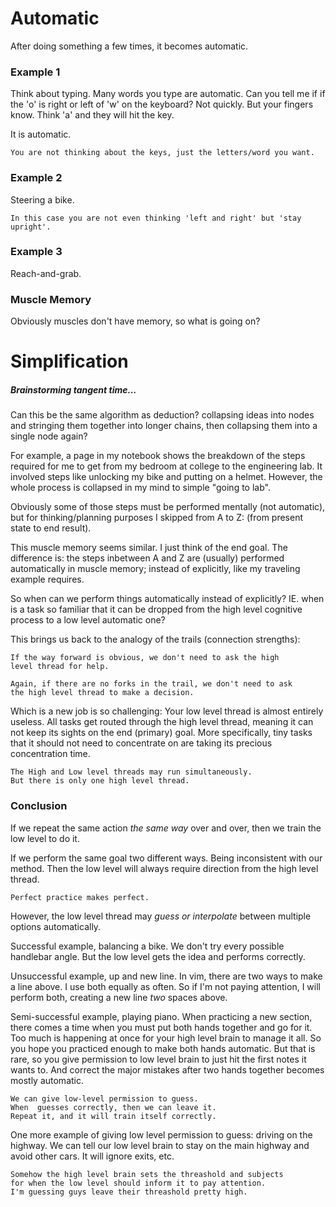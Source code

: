 Automatic 
=========
After doing something a few times, it becomes automatic.

### Example 1
Think about typing.  Many words you type are automatic.
Can you tell me if if the 'o' is right or left of 'w' on the keyboard?
Not quickly. But your fingers know. Think 'a' and they will hit the key.

It is automatic.

    You are not thinking about the keys, just the letters/word you want.
    
### Example 2
Steering a bike.

    In this case you are not even thinking 'left and right' but 'stay upright'.

### Example 3
Reach-and-grab.

### Muscle Memory
Obviously muscles don't have memory, so what is going on?

Simplification
==============

##### Brainstorming tangent time...
Can this be the same algorithm as deduction? collapsing ideas into nodes
and stringing them together into longer chains, then collapsing them into
a single node again?

For example, a page in my notebook shows the breakdown of the steps
required for me to get from my bedroom at college to the engineering lab.
It involved steps like unlocking my bike and putting on a helmet.
However, the whole process is collapsed in my mind to simple "going to lab".

Obviously some of those steps must be performed mentally (not automatic), 
but for thinking/planning purposes I skipped from A to Z:
(from present state to end result).

This muscle memory seems similar.  I just think of the end goal.
The difference is: the steps inbetween A and Z are (usually) performed 
automatically in muscle memory; instead of explicitly, like my traveling
example requires.

So when can we perform things automatically instead of explicitly?
IE. when is a task so familiar that it can be dropped from the high level
cognitive process to a low level automatic one?

This brings us back to the analogy of the trails (connection strengths):

    If the way forward is obvious, we don't need to ask the high
    level thread for help.
    
    Again, if there are no forks in the trail, we don't need to ask
    the high level thread to make a decision.
    
Which is a new job is so challenging: Your low level thread is
almost entirely useless. All tasks get routed through the high
level thread, meaning it can not keep its sights on the end (primary) goal.
More specifically, tiny tasks that it should not need to concentrate on
are taking its precious concentration time.  

    The High and Low level threads may run simultaneously.
    But there is only one high level thread. 

### Conclusion
If we repeat the same action *the same way* over and over, then 
we train the low level to do it.

If we perform the same goal two different ways. Being inconsistent
with our method.  Then the low level will always require direction
from the high level thread.

    Perfect practice makes perfect.

However, the low level thread may *guess or interpolate* between multiple options automatically.

Successful example, balancing a bike.  We don't try every possible handlebar angle.
But the low level gets the idea and performs correctly.  

Unsuccessful example, up and new line.  In vim, there are two ways to make a line above.
I use both equally as often.  So if I'm not paying attention, I will perform both,
creating a new line *two* spaces above.

Semi-successful example, playing piano.  When practicing a new section, there comes
a time when you must put both hands together and go for it.  Too much is happening at once
for your high level brain to manage it all.  So you hope you practiced enough to make
both hands automatic.  But that is rare, so you give permission to low level brain to
just hit the first notes it wants to.  And correct the major mistakes after two hands together
becomes mostly automatic.

    We can give low-level permission to guess.
    When  guesses correctly, then we can leave it.  
    Repeat it, and it will train itself correctly.

One more example of giving low level permission to guess: driving on the highway.
We can tell our low level brain to stay on the main highway and avoid other cars.
It will ignore exits, etc.

    Somehow the high level brain sets the threashold and subjects
    for when the low level should inform it to pay attention.
    I'm guessing guys leave their threashold pretty high.



